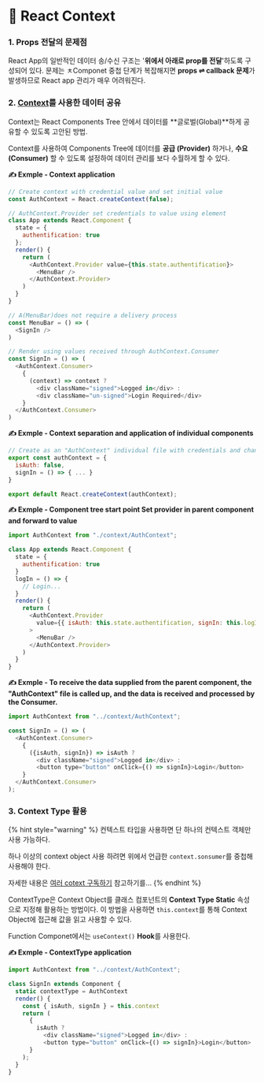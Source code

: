 # 📄 React Context

### 1. Props 전달의 문제점

 React App의 일반적인 데이터 송/수신 구조는 '**위에서 아래로 prop를 전달**'하도록 구성되어 있다. 문제는 ㅊComponet 중첩 단계가 복잡해지면 **props ⇌ callback 문제**가 발생하므로 React app 관리가 매우 어려워진다.

### 2.  [Context](https://ko.reactjs.org/docs/context.html)를 사용한 데이터 공유

  Context는 React Components Tree 안에서 데이터를 **글로벌\(Global\)**하게 공유할 수 있도록 고안된 방법.

Context를 사용하여 Components Tree에 데이터를 **공급 \(Provider\)** 하거나, **수요\(Consumer\)** 할 수 있도록 설정하여 데이터 관리를 보다 수월하게 할 수 있다.

 **✍ Exmple - Context application**

```javascript
// Create context with credential value and set initial value
const AuthContext = React.createContext(false);

// AuthContext.Provider set credentials to value using element
class App extends React.Component {
  state = {
    authentification: true
  };
  render() {
    return (
      <AuthContext.Provider value={this.state.authentification}>
        <MenuBar />
      </AuthContext.Provider>
    )
  }
}

// A(MenuBar)does not require a delivery process
const MenuBar = () => (
  <SignIn />
)

// Render using values received through AuthContext.Consumer
const SignIn = () => (
  <AuthContext.Consumer>
    {
      (context) => context ? 
        <div className="signed">Logged in</div> : 
        <div className="un-signed">Login Required</div>
    }
  </AuthContext.Consumer>
)
```

  
 **✍ Exmple - Context separation and application of individual components**

```javascript
// Create as an "AuthContext" individual file with credentials and change methods
export const authContext = {
  isAuth: false,
  signIn = () => { ... }
}

export default React.createContext(authContext);
```

 **✍ Exmple - Component tree start point Set provider in parent component and forward to value**

```javascript
import AuthContext from "./context/AuthContext";

class App extends React.Component {
  state = {
    authentification: true
  }
  logIn = () => {
    // Login... 
  }
  render() {
    return (
      <AuthContext.Provider 
        value={{ isAuth: this.state.authentification, signIn: this.logIn }}
      >
        <MenuBar />
      </AuthContext.Provider>
    )
  }
}
```

**✍ Exmple - To receive the data supplied from the parent component, the "AuthContext" file is called up, and the data is received and processed by the Consumer.**

```javascript
import AuthContext from "../context/AuthContext";

const SignIn = () => (
  <AuthContext.Consumer>
    {
      ({isAuth, signIn}) => isAuth ? 
        <div className="signed">Logged in</div> : 
        <button type="button" onClick={() => signIn}>Login</button>
    }
  </AuthContext.Consumer>
);
```

### **3. Context Type 활용**

{% hint style="warning" %}
 컨텍스트 타입을 사용하면 단 하나의 컨텍스트 객체만 사용 가능하다. 

하나 이상의 context object 사용 하려면  위에서 언급한 `context.sonsumer`를 중첩해 사용해야 한다.  

자세한 내용은 [여러 cotext 구독하기](https://ko.reactjs.org/docs/context.html#consuming-multiple-contexts) 참고하기를...
{% endhint %}

 ContextType은 Context Object를 클래스 컴포넌트의 **Context Type Static** 속성으로 지정해 활용하는 방법이다. 이 방법을 사용하면 `this.context`를 통해 Context Object에 접근해 값을 읽고 사용할 수 있다.  


Function Componet에서는 `useContext()` **Hook**를 사용한다.

 **✍ Exmple - ContextType  application**

```javascript
import AuthContext from "../context/AuthContext";

class SignIn extends Component {
  static contextType = AuthContext
  render() {
    const { isAuth, signIn } = this.context
    return (
      {
        isAuth ? 
          <div className="signed">Logged in</div> : 
          <button type="button" onClick={() => signIn}>Login</button>
      }
    );
  }
}
```









